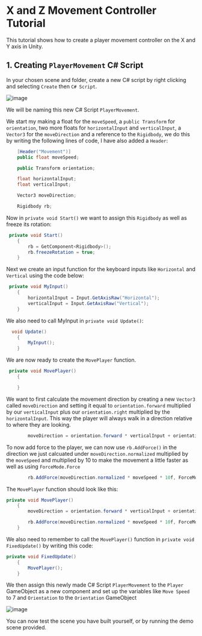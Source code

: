 # X and Z Movement Controller Tutorial

This tutorial shows how to create a player movement controller on the X and Y axis in Unity.

## 1. Creating `PlayerMovement` C# Script

In your chosen scene and folder, create a new C# script by right clicking and selecting `Create` then `C# Script`.

![image](https://github.com/august-anumba/First-Person-Camera-Controller-Tutorial/assets/146851823/370bb5c7-007c-40b0-b1c2-0bfe649d0440)

We will be naming this new C# Script `PlayerMovement`.

We start my making a float for the `moveSpeed`, a `public Transform` for `orientation`, two more floats for `horizontalInput` and `verticalInput`, a `Vector3` for the `moveDirection` and a reference to the `Rigidbody`, we do this by writing the following lines of code, I have also added a `Header`:

```.cs 
    [Header("Movement")]
    public float moveSpeed;

    public Transform orientation;

    float horizontalInput;
    float verticalInput;

    Vector3 moveDirection;

    Rigidbody rb;
```

Now in `private void Start()` we want to assign this `Rigidbody` as well as freeze its rotation:

```.cs
 private void Start()
    {
        rb = GetComponent<Rigidbody>();
        rb.freezeRotation = true;
    }
```

Next we create an input function for the keyboard inputs like `Horizontal` and `Vertical` using the code below:

```.cs
 private void MyInput()
    {
        horizontalInput = Input.GetAxisRaw("Horizontal");
        verticalInput = Input.GetAxisRaw("Vertical");
    }
```

We also need to call MyInput in `private void Update()`:

```.cs
  void Update()
    {
        MyInput();
    }
```
We are now ready to create the `MovePlayer` function. 

```.cs
 private void MovePlayer()
    {

    }
```
We want to first calculate the movement direction by creating a new `Vector3` called `moveDirection` and setting it equal to `orientation.forward` multiplied by our `verticalInput` plus our `orientation.right` multiplied by the `horizontalInput`. This way the player will always walk in a direction relative to where they are looking.

```.cs
        moveDirection = orientation.forward * verticalInput + orientation.right * horizontalInput;
```

To now add force to the player, we can now use `rb.AddForce()` in the direction we just calcuated under `moveDirection.normalized` multiplied by the `moveSpeed` and multiplied by 10 to make the movement a little faster as well as using `ForceMode.Force`

```.cs
        rb.AddForce(moveDirection.normalized * moveSpeed * 10f, ForceMode.Force);
```
The `MovePlayer` function should look like this:

```.cs
private void MovePlayer()
    {
        moveDirection = orientation.forward * verticalInput + orientation.right * horizontalInput;

        rb.AddForce(moveDirection.normalized * moveSpeed * 10f, ForceMode.Force);
    }
```

We also need to remember to call the `MovePlayer()` function in `private void FixedUpdate()` by writing this code:

```.cs
private void FixedUpdate()
    {
        MovePlayer();
    }
```

We then assign this newly made C# Script `PlayerMovement` to the `Player` GameObject as a new component and set up the variables like `Move Speed` to 7 and `Orientation` to the `Orientation` GameObject

![image](https://github.com/august-anumba/Movement-Controller-Tutorial/assets/146851823/680aedb1-63f5-40c6-9867-8f090d41d51c)


You can now test the scene you have built yourself, or by running the demo scene provided.
